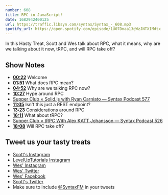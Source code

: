 ```yaml
---
number: 608
title: RPC in JavaScript!
date: 1682942400125
url: https://traffic.libsyn.com/syntax/Syntax_-_608.mp3
spotify_url: https://open.spotify.com/episode/1U07Dnaa13gWzJNTXIMdtx
---
```


In this Hasty Treat, Scott and Wes talk about RPC, what it means, why are we talking about it now, tRPC, and will RPC take off?

## Show Notes

* **[00:22](#t=00:22)** Welcome
* **[01:51](#t=01:51)** What does RPC mean?
* **[04:52](#t=04:52)** Why are we talking RPC now?
* **[10:27](#t=10:27)** Hype around RPC
* [Supper Club × Solid.js with Ryan Carniato — Syntax Podcast 577](https://syntax.fm/show/577/supper-club-solid-js-with-ryan-carniato)
* **[11:05](#t=11:05)** Isn't this just a REST endpoint?
* **[13:23](#t=13:23)** Considerations around RPC
* **[16:11](#t=16:11)** What about tRPC?
* [Supper Club × tRPC With Alex KATT Johansson — Syntax Podcast 526](https://syntax.fm/show/526/supper-club-trpc-with-alex-katt-johansson)
* **[18:08](#t=18:08)** Will RPC take off?

## Tweet us your tasty treats

* [Scott's Instagram](https://www.instagram.com/stolinski/)
* [LevelUpTutorials Instagram](https://www.instagram.com/LevelUpTutorials/)
* [Wes' Instagram](https://www.instagram.com/wesbos/)
* [Wes' Twitter](https://twitter.com/wesbos)
* [Wes' Facebook](https://www.facebook.com/wesbos.developer)
* [Scott's Twitter](https://twitter.com/stolinski)
* Make sure to include [@SyntaxFM](https://twitter.com/SyntaxFM) in your tweets

